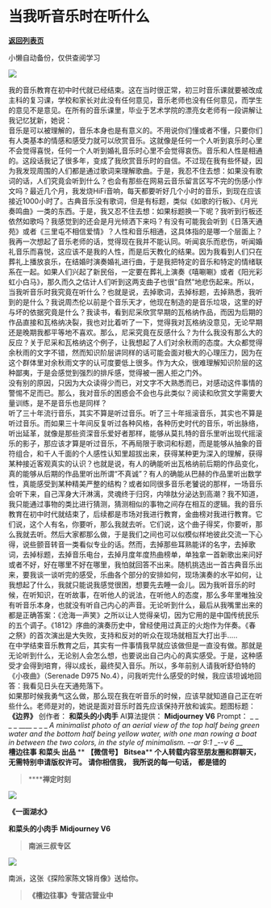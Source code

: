 # 当我听音乐时在听什么

[**返回列表页**](/gzh/槽边往事)

小懒自动备份，仅供查阅学习

![](https://mmbiz.qpic.cn/mmbiz_jpg/Ia6gU9JNtkpn0pPSqFfk6q1iaib5dB9pLNLNw1eTOn27mhBrtcqib9stiaGawSia7fqKK1aPfJ9g9JVtokG1qqXW5oA/640?wx_fmt=jpeg&from;=appmsg)

我的音乐教育在初中时代就已经结束。这在当时很正常，初三时音乐课就要被改成主科的复习课，学校和家长对此没有任何意见，音乐老师也没有任何意见，而学生的意见不是意见。在所有的音乐课里，毕业于艺术学院的漂亮女老师有一段讲解让我记忆犹新，她说：  
音乐是可以被理解的，音乐本身也是有意义的。不用说你们懂或者不懂，只要你们有人类基本的情感和感受力就可以欣赏音乐。这就像是任何一个人听到哀乐时心里不会觉得喜悦，任何一个人听到婚礼音乐时心里不会觉得哀伤。音乐和人性是相通的。这段话我记了很多年，变成了我欣赏音乐时的自信。不过现在我有些怀疑，因为我发现周围的人们都是通过歌词来理解歌曲。于是，我忍不住去想：如果没有歌词的话，人们究竟会听到什么？也会有那些在网易云音乐留言区写不完的伤感小作文吗？最近几个月，我发烧HiFi音响，每天都要听好几个小时的音乐，到现在应该接近1000小时了。古典音乐没有歌词，但是有标题，类似《如歌的行板》、《月光奏鸣曲》一类的东西。于是，我又忍不住去想：如果标题换一下呢？我听到行板还依然如歌吗？我感觉到的还会是月光倾洒下来吗？有没有可能我会听到《日落天通苑》或者《三里屯不相信爱情》？人性和音乐相通，这具体指的是哪一个层面上？我再一次想起了音乐老师的话，觉得现在我并不能认同。听闻哀乐而悲伤，听闻婚礼音乐而喜悦，这应该不是我的人性，而是后天教化的结果。因为我看到人们只在葬礼上播放哀乐，在结婚时演奏婚礼进行曲，于是我把特定的音乐和特定的情绪联系在一起。如果人们兴起了新民俗，一定要在葬礼上演奏《嘻唰唰》或者《阳光彩虹小白马》，那久而久之估计人们听到这两支曲子也很“自然”地悲伤起来。所以，当我听音乐时我究竟在听什么？也就是说，去掉歌词，去掉标题，去掉熟悉，我听到的是什么？我说周杰伦以前是个音乐天才，他现在制造的是音乐垃圾，这里的好与坏的依据究竟是什么？我读书，看到尼采欣赏早期的瓦格纳作品，而因为后期的作品直接和瓦格纳决裂，我也对比着听了一下，觉得我对瓦格纳没意见，无论早期还是晚期我都平等地不喜欢。那么，尼采究竟在反感什么？为什么我没有那么大的反应？关于尼采和瓦格纳这个例子，让我想起了人们对余秋雨的态度。大众都觉得余秋雨的文字不错，然而知识阶层讲同样的话可能会面对极大的心理压力，因为在这个群体里对余秋雨文字的认可度要低上很多。作为大众，很难理解知识阶层的这种鄙夷，于是会感觉到强烈的排斥感，觉得被一圈人拒之门外。  
没有别的原因，只因为大众读得少而已，对文字不大熟悉而已，对感动这件事情的警惕不足而已。那么，我对音乐的困惑会不会也与此类似？阅读和欣赏文学需要大量训练，是不是音乐也是同样？  
听了三十年流行音乐，其实不算是听过音乐。听了三十年摇滚音乐，其实也不算是听过音乐。而如果三十年间反复听过各种风格，各种历史时代的音乐，听出脉络，听出延革，就像是那些资深音乐爱好者那样，能够从莫扎特的音乐里听出现代摇滚乐的影子，那应该才算是听过音乐，不再局限于歌词和标题，而是能够从抽象的音符组合，和千人千面的个人感性认知里超拔出来，获得某种更为深入的理解，获得某种接近客观真实的认识？也就是说，有人的确能听出瓦格纳前后期的作品变化，真的能够从后期的作品里听出所谓“不真诚”？有人的确能从巴赫的作品里听出数学性，真能感受到某种精美严整的结构？或者如同很多音乐老饕说的那样，一场音乐会听下来，自己浑身大汗淋漓，灵魂终于归窍，内啡肽分泌达到高潮？我不知道，我只能通过事物的类比进行猜测，猜测相似的事物之间存在相互的逻辑。我的音乐教育在初中时代就结束了，后续都是市场对我进行教育，金曲榜对我进行教育。它们说，这个人有名，你要听，那么我就去听。它们说，这个曲子得奖，你要听，那么我就去听。然后大家都那么做，于是我们之间也可以似模似样地彼此交流一下心得，说些颤音转音一类看似专业的话。然而，去掉那些耳熟能详的名字，去掉歌词，去掉标题，去掉音乐电台，去掉月度年度热曲榜单，单独拿一首新歌出来问好或者不好，好在哪里不好在哪里，我怕就回答不出来。随机挑选出一首古典音乐出来，要我谈一谈听完的感受，乐曲各个部分的安排如何，现场演奏的水平如何，让我想起了什么，我就只能说我感觉很困，想要先去睡一会儿。因为我听音乐的时候，在听知识，在听故事，在听他人的说法，在听他人的态度，那么多年里唯独没有听音乐本身，也就没有听自己内心的声音。无论听到什么，最后从我嘴里出来的都是正确答案：《沧海一声笑》之所以让人觉得亲切，因为它用的是中国传统民乐的五个调子。《1812》序曲的演奏历史中，曾经使用过真正的火炮作为伴奏。《春之祭》的首次演出是大失败，支持和反对的听众在现场就相互大打出手.....  
在中学结束音乐教育之后，其实有一件事情我早就应该做但是一直没有做。那就是无论听到什么，无论别人会怎么想，也要说出自己内心的真实感受。于是，这种感受才会得到培育，得以成长，最终契入音乐。所以，多年前别人请我听舒伯特的《小夜曲》（Serenade
D975 No.4），问我听完什么感受的时候，我应该坦诚地回答：我看见日头在天通苑落下。  
如果那时候我勇气这么做，那么现在我在听音乐的时候，应该早就知道自己正在听些什么。老师是对的，她说是面对音乐时首先应该保持开放和诚实。题图标题：
**《边界》** 创作者： **和菜头的小肉手** AI算法提供： **Midjourney V6** Prompt： _ _ _ _ ____ _ _ _
_A minimalist photo of an aerial view of the top half being green water and
the bottom half being yellow water, with one man rowing a boat in between the
two colors, in the style of minimalism. --ar 9:1_ ___-_-v 6_ __  
 **槽边往事** **和菜头 出品** ** **【微信号】** **Bitsea**** **个人转载内容至朋友圈和群聊天，无需特别申请版权许可。**
**请你相信我，** **我所说的每一句话，** **都是错的**

>  ******禅定时刻**

![](https://mmbiz.qpic.cn/mmbiz_jpg/Ia6gU9JNtkpn0pPSqFfk6q1iaib5dB9pLNYGiblC8FSicFVXmxDxCrjGLtlTRuyfiaInXRGPJ2ibicXPFBKS81tJHibcRQ/640?wx_fmt=jpeg&from;=appmsg)

 **《一面湖水》**

 **和菜头的小肉手** **Midjourney V6**  

>  **南派三叔专区**

![](https://mmbiz.qpic.cn/mmbiz_jpg/Ia6gU9JNtkpn0pPSqFfk6q1iaib5dB9pLN0XdGadmVIou3drxbKpCazehIIKFkNHwq13WNsP2fziccI8UqKhB9oGg/640?wx_fmt=jpeg&from;=appmsg)

南派，这张《探险家陈文锦肖像》送给你。

  

>  **《槽边往事》专营店营业中**

  
  

